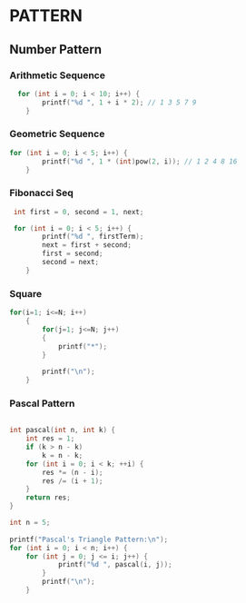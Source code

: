 # PATTERN


## Number Pattern

### Arithmetic Sequence

```c
  for (int i = 0; i < 10; i++) {
        printf("%d ", 1 + i * 2); // 1 3 5 7 9
    }
```

### Geometric Sequence

```c
for (int i = 0; i < 5; i++) {
        printf("%d ", 1 * (int)pow(2, i)); // 1 2 4 8 16 
    }
```

### Fibonacci Seq
```c
 int first = 0, second = 1, next;

 for (int i = 0; i < 5; i++) {
        printf("%d ", firstTerm);
        next = first + second;
        first = second;
        second = next;
    }

```


### Square

```c
for(i=1; i<=N; i++)
    {
        for(j=1; j<=N; j++)
        {
            printf("*");
        }
        
        printf("\n");
    }
```

### Pascal Pattern

```c

int pascal(int n, int k) {
    int res = 1;
    if (k > n - k)
        k = n - k;
    for (int i = 0; i < k; ++i) {
        res *= (n - i);
        res /= (i + 1);
    }
    return res;
}

int n = 5; 
    
printf("Pascal's Triangle Pattern:\n");
for (int i = 0; i < n; i++) {
    for (int j = 0; j <= i; j++) {
            printf("%d ", pascal(i, j));
        }
        printf("\n");
    }

```